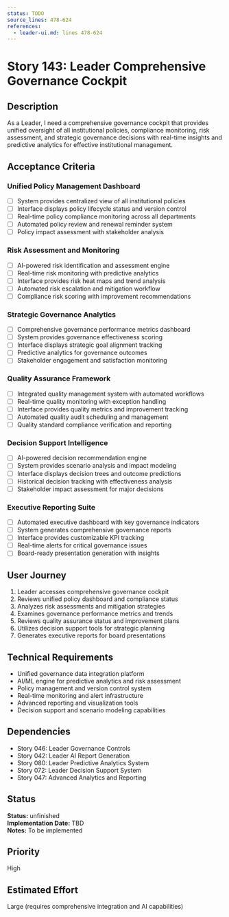```yaml
---
status: TODO
source_lines: 478-624
references:
  - leader-ui.md: lines 478-624
---
```


# Story 143: Leader Comprehensive Governance Cockpit

## Description
As a Leader, I need a comprehensive governance cockpit that provides unified oversight of all institutional policies, compliance monitoring, risk assessment, and strategic governance decisions with real-time insights and predictive analytics for effective institutional management.

## Acceptance Criteria

### Unified Policy Management Dashboard
- [ ] System provides centralized view of all institutional policies
- [ ] Interface displays policy lifecycle status and version control
- [ ] Real-time policy compliance monitoring across all departments
- [ ] Automated policy review and renewal reminder system
- [ ] Policy impact assessment with stakeholder analysis

### Risk Assessment and Monitoring
- [ ] AI-powered risk identification and assessment engine
- [ ] Real-time risk monitoring with predictive analytics
- [ ] Interface provides risk heat maps and trend analysis
- [ ] Automated risk escalation and mitigation workflow
- [ ] Compliance risk scoring with improvement recommendations

### Strategic Governance Analytics
- [ ] Comprehensive governance performance metrics dashboard
- [ ] System provides governance effectiveness scoring
- [ ] Interface displays strategic goal alignment tracking
- [ ] Predictive analytics for governance outcomes
- [ ] Stakeholder engagement and satisfaction monitoring

### Quality Assurance Framework
- [ ] Integrated quality management system with automated workflows
- [ ] Real-time quality monitoring with exception handling
- [ ] Interface provides quality metrics and improvement tracking
- [ ] Automated quality audit scheduling and management
- [ ] Quality standard compliance verification and reporting

### Decision Support Intelligence
- [ ] AI-powered decision recommendation engine
- [ ] System provides scenario analysis and impact modeling
- [ ] Interface displays decision trees and outcome predictions
- [ ] Historical decision tracking with effectiveness analysis
- [ ] Stakeholder impact assessment for major decisions

### Executive Reporting Suite
- [ ] Automated executive dashboard with key governance indicators
- [ ] System generates comprehensive governance reports
- [ ] Interface provides customizable KPI tracking
- [ ] Real-time alerts for critical governance issues
- [ ] Board-ready presentation generation with insights

## User Journey
1. Leader accesses comprehensive governance cockpit
2. Reviews unified policy dashboard and compliance status
3. Analyzes risk assessments and mitigation strategies
4. Examines governance performance metrics and trends
5. Reviews quality assurance status and improvement plans
6. Utilizes decision support tools for strategic planning
7. Generates executive reports for board presentations

## Technical Requirements
- Unified governance data integration platform
- AI/ML engine for predictive analytics and risk assessment
- Policy management and version control system
- Real-time monitoring and alert infrastructure
- Advanced reporting and visualization tools
- Decision support and scenario modeling capabilities

## Dependencies
- Story 046: Leader Governance Controls
- Story 042: Leader AI Report Generation
- Story 080: Leader Predictive Analytics System
- Story 072: Leader Decision Support System
- Story 047: Advanced Analytics and Reporting


## Status
**Status:** unfinished  
**Implementation Date:** TBD  
**Notes:** To be implemented
## Priority
High

## Estimated Effort
Large (requires comprehensive integration and AI capabilities)
